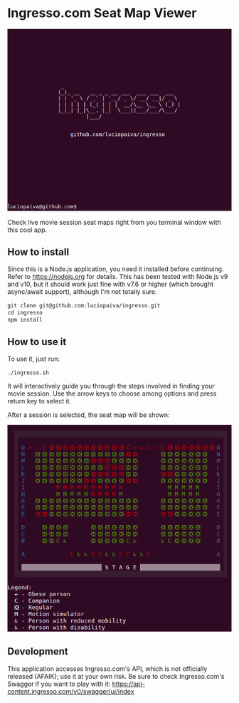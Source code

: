 # Ingresso.com Seat Map Viewer

![Screenshot](https://raw.githubusercontent.com/luciopaiva/ingresso/master/assets/ingresso.gif)

Check live movie session seat maps right from you terminal window with this cool app.

## How to install

Since this is a Node.js application, you need it installed before continuing. Refer to https://nodejs.org for details. This has been tested with Node.js v9 and v10, but it should work just fine with v7.6 or higher (which brought async/await support), although I'm not totally sure.

    git clone git@github.com:luciopaiva/ingresso.git
    cd ingresso
    npm install

## How to use it

To use it, just run:

    ./ingresso.sh

It will interactively guide you through the steps involved in finding your movie session. Use the arrow keys to choose among options and press return key to select it.

After a session is selected, the seat map will be shown:

![Screenshot](https://raw.githubusercontent.com/luciopaiva/ingresso/master/assets/ingresso.png)

## Development

This application accesses Ingresso.com's API, which is not officially released (AFAIK); use it at your own risk. Be sure to check Ingresso.com's Swagger if you want to play with it: https://api-content.ingresso.com/v0/swagger/ui/index
